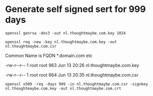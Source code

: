 # Generate self signed sert for 999 days

`openssl genrsa -des3 -out nl.thoughtmaybe.com.key 1024`

`openssl req -new -key nl.thoughtmaybe.com.key -out nl.thoughtmaybe.com.csr`

Common Name is FQDN *.domain.com etc

-rw-r--r-- 1 root root   963 Jun 13 20:26 nl.thoughtmaybe.com.key

-rw-r--r-- 1 root root   664 Jun 13 20:35 nl.thoughtmaybe.com.csr

`openssl x509 -req -days 999 -in nl.thoughtmaybe.com.csr -signkey nl.thoughtmaybe.com.key -out nl.thoughtmaybe.com.crt`
